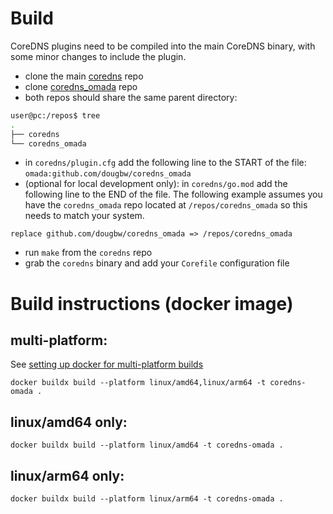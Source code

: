 # Build

CoreDNS plugins need to be compiled into the main CoreDNS binary, with some minor changes to include the plugin.

* clone the main [coredns](https://github.com/coredns/coredns) repo 
* clone [coredns_omada](https://github.com/dougbw/coredns_omada) repo
* both repos should share the same parent directory:
```bash
user@pc:/repos$ tree
.
├── coredns
└── coredns_omada
```
* in `coredns/plugin.cfg` add the following line to the START of the file:
    ```omada:github.com/dougbw/coredns_omada```
* (optional for local development only): in `coredns/go.mod` add the following line to the END of the file. The following example assumes you have the `coredns_omada` repo located at `/repos/coredns_omada` so this needs to match your system.
```
replace github.com/dougbw/coredns_omada => /repos/coredns_omada
```
* run `make` from the `coredns` repo
* grab the `coredns` binary and add your `Corefile` configuration file

# Build instructions (docker image)

## multi-platform:
See [setting up docker for multi-platform builds](docs/docker-multi-platform.md)
```
docker buildx build --platform linux/amd64,linux/arm64 -t coredns-omada .
```

## linux/amd64 only:
```
docker buildx build --platform linux/amd64 -t coredns-omada .
```

## linux/arm64 only:
```
docker buildx build --platform linux/arm64 -t coredns-omada .
```